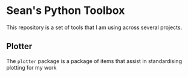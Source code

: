 # Sean's Python Toolbox

This repository is a set of tools that I am using across several projects.

## Plotter

The `plotter` package is a package of items that assist in standardising plotting for my work